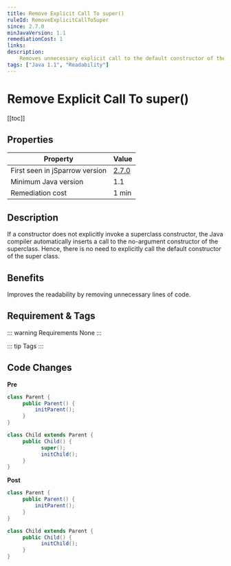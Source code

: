 ```yaml
---
title: Remove Explicit Call To super()
ruleId: RemoveExplicitCallToSuper
since: 2.7.0
minJavaVersion: 1.1
remediationCost: 1
links:
description:
    Removes unnecessary explicit call to the default constructor of the super class.
tags: ["Java 1.1", "Readability"]
---
```


# Remove Explicit Call To super()

[[toc]]

## Properties

| Property                        | Value |
| ------------------------------- | ----- |
| First seen in jSparrow version  | [2.7.0](/eclipse/release-notes.html#_2-7-0) |
| Minimum Java version            | 1.1   |
| Remediation cost                | 1 min |

## Description

If a constructor does not explicitly invoke a superclass constructor, the Java compiler automatically inserts a call to the no-argument constructor of the superclass. Hence, there is no need to explicitly call the default constructor of the super class.  

## Benefits

Improves the readability by removing unnecessary lines of code.

## Requirement & Tags

::: warning Requirements
None
:::

::: tip Tags
<TagLinks />
:::

## Code Changes

__Pre__

```java
class Parent {
     public Parent() {
         initParent();
     }
}

class Child extends Parent {
     public Child() {
           super();
           initChild();
     }
}
```

__Post__

```java
class Parent {
     public Parent() {
         initParent();
     }
}

class Child extends Parent {
     public Child() {
           initChild();
     }
}
```

<VersionNotice />

